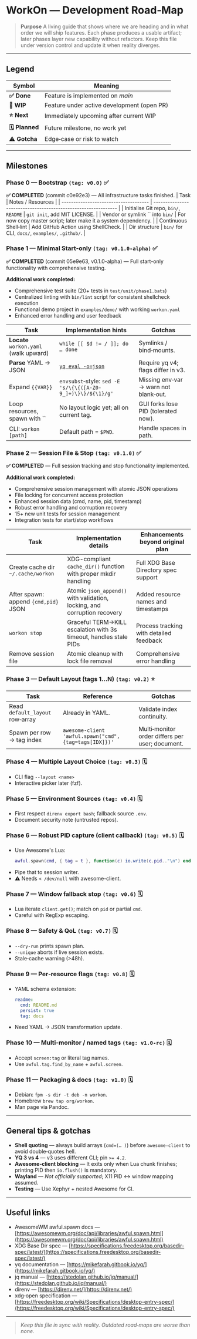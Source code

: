# WorkOn — Development Road‑Map

> **Purpose**  A living guide that shows where we are heading and in what order we will ship features.  Each phase produces a usable artifact; later phases layer new capability without refactors.  Keep this file under version control and update it when reality diverges.

---

## Legend

| Symbol         | Meaning                                    |
| -------------- | ------------------------------------------ |
| **✅ Done**     | Feature is implemented on *main*           |
| **🚧 WIP**     | Feature under active development (open PR) |
| **⭐ Next**    | Immediately upcoming after current WIP     |
| **🗓 Planned** | Future milestone, no work yet              |
| **⚠️ Gotcha**  | Edge‑case or risk to watch                 |

---

## Milestones

### Phase 0 — Bootstrap   `(tag: v0.0)`  ✅ 


**✅ COMPLETED** (commit c0e92e3) — All infrastructure tasks finished.
| Task                                  | Notes / Resources                                              |
| ------------------------------------- | -------------------------------------------------------------- |
| Initialise Git repo, `bin/`, `README` | `git init`, add MIT LICENSE.                                   |
| Vendor or symlink `` into `bin/`      | For now copy master script; later make it a system dependency. |
| Continuous Shell‑lint                 | Add GitHub Action using ShellCheck.                            |
| Dir structure                         | `bin/` for CLI, `docs/`, `examples/`, `.github/`.              |

### Phase 1 — **Minimal Start‑only**   `(tag: v0.1.0-alpha)` ✅


**✅ COMPLETED** (commit 05e9e63, v0.1.0-alpha) — Full start-only functionality with comprehensive testing.

**Additional work completed:**
- Comprehensive test suite (20+ tests in `test/unit/phase1.bats`)
- Centralized linting with `bin/lint` script for consistent shellcheck execution
- Functional demo project in `examples/demo/` with working `workon.yaml`
- Enhanced error handling and user feedback

| Task                                   | Implementation hints                                        | Gotchas                               |
| -------------------------------------- | ----------------------------------------------------------- | ------------------------------------- |
| **Locate** `workon.yaml` (walk upward) | `while [[ $d != / ]]; do … done`                            | Symlinks / bind‑mounts.               |
| **Parse** YAML → JSON                  | [`yq eval -o=json`](https://mikefarah.gitbook.io/yq/)       | Require yq v4; flags differ in v3.    |
| Expand `{{VAR}}`                       | `envsubst`‑style: `sed -E 's/\{\{([A-Z0-9_]+)\}\}/${\1}/g'` | Missing env‑var → warn not blank‑out. |
| Loop resources, spawn with ``          | No layout logic yet; all on current tag.                    | GUI forks lose PID (tolerated now).   |
| CLI: `workon [path]`                   | Default path = `$PWD`.                                      | Handle spaces in path.                |

### Phase 2 — **Session File & Stop**   `(tag: v0.1.0)` ✅

**✅ COMPLETED** — Full session tracking and stop functionality implemented.

**Additional work completed:**
- Comprehensive session management with atomic JSON operations
- File locking for concurrent access protection  
- Enhanced session data (cmd, name, pid, timestamp)
- Robust error handling and corruption recovery
- 15+ new unit tests for session management
- Integration tests for start/stop workflows

| Task                                 | Implementation details                                                     | Enhancements beyond original plan     |
| ------------------------------------ | -------------------------------------------------------------------------- | -------------------------------------- |
| Create cache dir `~/.cache/workon`   | XDG-compliant `cache_dir()` function with proper mkdir handling            | Full XDG Base Directory spec support  |
| After spawn: append `{cmd,pid}` JSON | Atomic `json_append()` with validation, locking, and corruption recovery   | Added resource names and timestamps    |
| `workon stop`                        | Graceful TERM→KILL escalation with 3s timeout, handles stale PIDs         | Process tracking with detailed feedback |
| Remove session file                  | Atomic cleanup with lock file removal                                     | Comprehensive error handling           |

### Phase 3 — **Default Layout (tags 1…N)**  `(tag: v0.2)` ⭐

| Task                            | Reference                                             | Gotchas                                         |
| ------------------------------- | ----------------------------------------------------- | ----------------------------------------------- |
| Read `default_layout` row‑array | Already in YAML.                                      | Validate index continuity.                      |
| Spawn per row → tag index       | `awesome-client 'awful.spawn("cmd",{tag=tags[IDX]})'` | Multi‑monitor order differs per user; document. |

### Phase 4 — **Multiple Layout Choice**  `(tag: v0.3)` 🗓

- CLI flag `--layout <name>`
- Interactive picker later (fzf).

### Phase 5 — **Environment Sources**  `(tag: v0.4)` 🗓

- First respect `direnv export bash`; fallback source `.env`.
- Document security note (untrusted repos).

### Phase 6 — **Robust PID capture (client callback)**  `(tag: v0.5)` 🗓

- Use Awesome's Lua:
  ```lua
  awful.spawn(cmd, { tag = t }, function(c) io.write(c.pid.."\n") end)
  ```
- Pipe that to session writer.
- ⚠️  Needs `< /dev/null` with awesome-client.

### Phase 7 — **Window fallback stop**  `(tag: v0.6)` 🗓

- Lua iterate `client.get()`; match on `pid` or partial `cmd`.
- Careful with RegExp escaping.

### Phase 8 — **Safety & QoL**  `(tag: v0.7)` 🗓

- `--dry-run` prints spawn plan.
- `--unique` aborts if live session exists.
- Stale‑cache warning (>48h).

### Phase 9 — **Per‑resource flags**  `(tag: v0.8)` 🗓

- YAML schema extension:
  ```yaml
  readme:
    cmd: README.md
    persist: true
    tag: docs
  ```
- Need YAML → JSON transformation update.

### Phase 10 — **Multi‑monitor / named tags**  `(tag: v1.0‑rc)` 🗓

- Accept `screen:tag` or literal tag names.
- Use `awful.tag.find_by_name` + `awful.screen`.

### Phase 11 — **Packaging & docs**  `(tag: v1.0)` 🗓

- Debian: `fpm -s dir -t deb -n workon`.
- Homebrew `brew tap org/workon`.
- Man page via Pandoc.

---

## General tips & gotchas

- **Shell quoting** — always build arrays (`cmd=(… )`) before `awesome-client` to avoid double‑quotes hell.
- **YQ 3 vs 4** — v3 uses different CLI; pin `>= 4.2`.
- **Awesome‑client blocking** — It exits only when Lua chunk finishes; printing PID then `io.flush()` is mandatory.
- **Wayland** — *Not officially supported*; X11 PID ↔ window mapping assumed.
- **Testing** — Use Xephyr + nested Awesome for CI.

---

## Useful links

- AwesomeWM awful.spawn docs — [https://awesomewm.org/doc/api/libraries/awful.spawn.html](https://awesomewm.org/doc/api/libraries/awful.spawn.html)
- XDG Base Dir spec — [https://specifications.freedesktop.org/basedir-spec/latest/](https://specifications.freedesktop.org/basedir-spec/latest/)
- yq documentation — [https://mikefarah.gitbook.io/yq/](https://mikefarah.gitbook.io/yq/)
- jq manual — [https://stedolan.github.io/jq/manual/](https://stedolan.github.io/jq/manual/)
- direnv — [https://direnv.net/](https://direnv.net/)
- xdg‑open specification — [https://freedesktop.org/wiki/Specifications/desktop-entry-spec/](https://freedesktop.org/wiki/Specifications/desktop-entry-spec/)

---

> *Keep this file in sync with reality.  Outdated road‑maps are worse than none.*